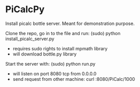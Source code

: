 # PiCalcPy
Install picalc bottle server. Meant for demonstration purpose.

Clone the repo, go in to the file and run: (sudo) python install_picalc_server.py
- requires sudo rights to install mpmath library
- will download bottle.py library

Start the server with: (sudo) python run.py
- will listen on port 8080 tcp from 0.0.0.0
- send request from other machine: curl <host machine ip>:8080/PiCalc/1000
